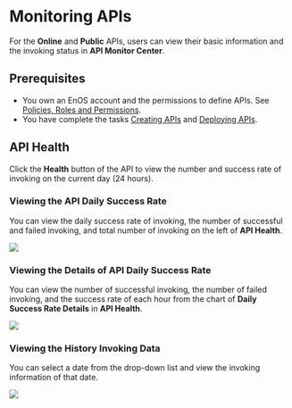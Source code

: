 # Monitoring APIs

For the **Online** and **Public** APIs, users can view their basic information and the invoking status in **API Monitor Center**.


## Prerequisites
- You own an EnOS account and the permissions to define APIs. See [Policies, Roles and Permissions](/docs/enos/en/latest/iam/concept/access_policy).
- You have complete the tasks [Creating APIs](creating_api) and [Deploying APIs](deploying_api).

## API Health

Click the **Health** button of the API to view the number and success rate of invoking on the current day (24 hours).

### Viewing the API Daily Success Rate

You can view the daily success rate of invoking, the  number of successful and failed invoking, and total number of invoking on the left of **API Health**.

![](media/dailyrate.png)



### Viewing the Details of API Daily Success Rate  

You can view the number of successful invoking, the number of failed invoking, and the success rate of each hour from the chart of **Daily Success Rate Details** in **API Health**.

![](media/daydetails.png)


### Viewing the History Invoking Data

You can select a date from the drop-down list and view the invoking information of that date.

![](media/selectday.png)


<!--end-->

